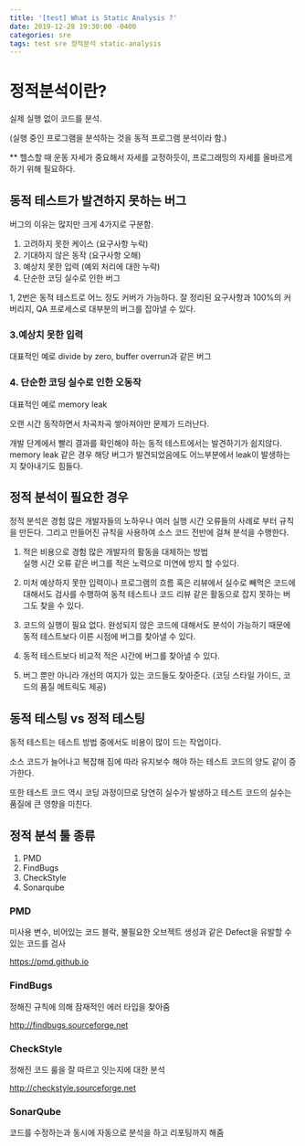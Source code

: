 ```yaml
---
title: '[test] What is Static Analysis ?'
date: 2019-12-28 19:30:00 -0400
categories: sre
tags: test sre 정적분석 static-analysis
---
```


# 정적분석이란?

실제 실행 없이 코드를 분석.

(실행 중인 프로그램을 분석하는 것을 동적 프로그램 분석이라 함.)

\*\* 헬스할 때 운동 자세가 중요해서 자세를 교정하듯이, 프로그래밍의 자세를 올바르게 하기 위해 필요하다.

## 동적 테스트가 발견하지 못하는 버그

버그의 이유는 많지만 크게 4가지로 구분함.

1. 고려하지 못한 케이스 (요구사항 누락)
2. 기대하지 않은 동작 (요구사항 오해)
3. 예상치 못한 입력 (예외 처리에 대한 누락)
4. 단순한 코딩 실수로 인한 버그

1, 2번은 동적 테스트로 어느 정도 커버가 가능하다. 잘 정리된 요구사항과 100%의 커버리지, QA 프로세스로 대부분의 버그를 잡아낼 수 있다.

### 3.예상치 못한 입력

대표적인 예로 divide by zero, buffer overrun과 같은 버그

### 4. 단순한 코딩 실수로 인한 오동작

대표적인 예로 memory leak

오랜 시간 동작하면서 차곡차곡 쌓아져야만 문제가 드러난다.

개발 단계에서 빨리 결과를 확인해야 하는 동적 테스트에서는 발견하기가 쉽지않다. memory leak 같은 경우 해당 버그가 발견되었음에도 어느부분에서 leak이 발생하는 지 찾아내기도 힘들다.

## 정적 분석이 필요한 경우

정적 분석은 경험 많은 개발자들의 노하우나 여러 실행 시간 오류들의 사례로 부터 규칙을 만든다. 그리고 만들어진 규칙을 사용하여 소스 코드 전반에 걸쳐 분석을 수행한다.

1. 적은 비용으로 경험 많은 개발자의 활동을 대체하는 방법<br> 실행 시간 오류 같은 버그를 적은 노력으로 미연에 방지 할 수있다.

2. 미처 예상하지 못한 입력이나 프로그램의 흐름 혹은 리뷰에서 실수로 빼먹은 코드에 대해서도 검사를 수행하여 동적 테스트나 코드 리뷰 같은 활동으로 잡지 못하는 버그도 찾을 수 있다.

3. 코드의 실행이 필요 없다. 완성되지 않은 코드에 대해서도 분석이 가능하기 때문에 동적 테스트보다 이른 시점에 버그를 찾아낼 수 있다.

4. 동적 테스트보다 비교적 적은 시간에 버그를 찾아낼 수 있다.

5. 버그 뿐만 아니라 개선의 여지가 있는 코드들도 찾아준다. (코딩 스타일 가이드, 코드의 품질 메트릭도 제공)

## 동적 테스팅 vs 정적 테스팅

동적 테스트는 테스트 방법 중에서도 비용이 많이 드는 작업이다.

소스 코드가 늘어나고 복잡해 짐에 따라 유지보수 해야 하는 테스트 코드의 양도 같이 증가한다.

또한 테스트 코드 역시 코딩 과정이므로 당연히 실수가 발생하고 테스트 코드의 실수는 품질에 큰 영향을 미친다.

## 정적 분석 툴 종류

1. PMD
2. FindBugs
3. CheckStyle
4. Sonarqube

### PMD

미사용 변수, 비어있는 코드 블락, 불필요한 오브젝트 생성과 같은 Defect을 유발할 수 있는 코드를 검사

https://pmd.github.io

### FindBugs

정해진 규칙에 의해 잠재적인 에러 타입을 찾아줌

http://findbugs.sourceforge.net

### CheckStyle

정해진 코드 룰을 잘 따르고 잇는지에 대한 분석

http://checkstyle.sourceforge.net

### SonarQube

코드를 수정하는과 동시에 자동으로 분석을 하고 리포팅까지 해줌
